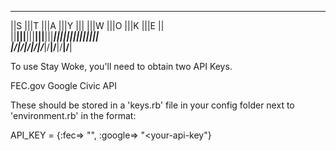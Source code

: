  ____ ____ ____ ____ _________ ____ ____ ____ ____                                                                                                               
||S |||T |||A |||Y |||       |||W |||O |||K |||E ||                                                                                                              
||__|||__|||__|||__|||_______|||__|||__|||__|||__||                                                                                                              
|/__\|/__\|/__\|/__\|/_______\|/__\|/__\|/__\|/__\|     



To use Stay Woke, you'll need to obtain two API Keys.


FEC.gov
Google Civic API


These should be stored in a 'keys.rb' file in your config folder next to 'environment.rb' in the format:

API_KEY = {:fec=> "<your-api-key>", :google=> "<your-api-key"}